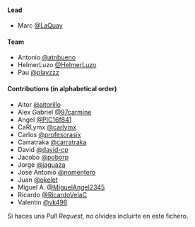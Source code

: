 #### Lead
- Marc [@LaQuay](https://github.com/LaQuay)

#### Team
- Antonio [@atnbueno](https://github.com/atnbueno)
- HelmerLuzo [@HelmerLuzo](https://github.com/HelmerLuzo)
- Pau [@playzzz](https://github.com/playzzz)

#### Contributions (in alphabetical order)
- Aitor [@aitorillo](https://github.com/aitorillo)
- Alex Gabriel [@97carmine](https://github.com/97carmine)
- Angel [@PIC16f841](https://github.com/PIC16f841)
- CaRLymx [@carlymx](https://github.com/carlymx)
- Carlos [@profesorasix](https://github.com/profesorasix)
- Carratraka [@carratraka](https://github.com/carratraka)
- David [@david-cp](https://github.com/David-cp)
- Jacobo [@poborp](https://github.com/poborp)
- Jorge [@jaguaza](https://github.com/jaguaza)
- José Antonio [@nomentero](https://github.com/nomenteros)
- Juan [@okelet](https://github.com/okelet)
- Miguel A. [@MiguelAngel2345](https://github.com/MiguelAngel2345)
- Ricardo [@RicardoVelaC](https://github.com/RicardoVelaC)
- Valentin [@vk496](https://github.com/vk496)

Si haces una *Pull Request*, no olvides incluirte en este fichero. 
